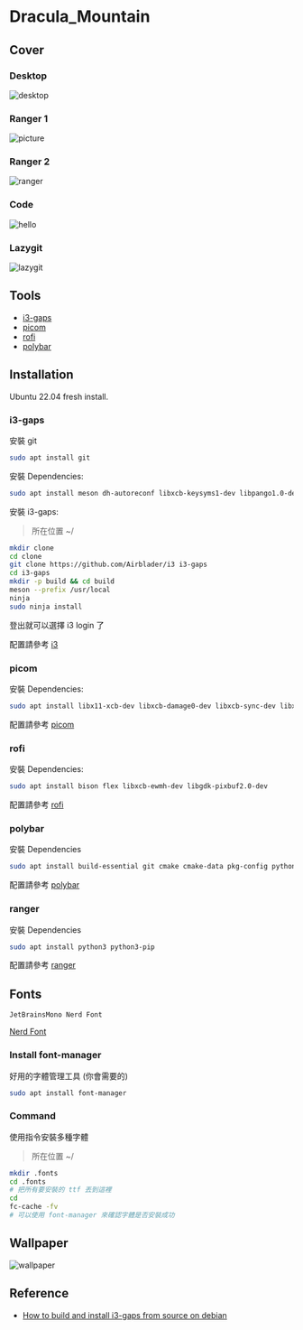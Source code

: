 # Dracula_Mountain

## Cover

### Desktop
![desktop](assets/desktop.png)

### Ranger 1
![picture](assets/picture.png)

### Ranger 2
![ranger](assets/ranger.png)

### Code
![hello](assets/hello.png)

### Lazygit
![lazygit](assets/lazygit.png)

## Tools

* [i3-gaps](https://github.com/Airblader/i3)
* [picom](https://github.com/jonaburg/picom)
* [rofi](https://github.com/davatorium/rofi)
* [polybar](https://github.com/polybar/polybar)

## Installation

Ubuntu 22.04 fresh install.

### i3-gaps

安裝 git

```bash
sudo apt install git
```

安裝 Dependencies: 

```bash
sudo apt install meson dh-autoreconf libxcb-keysyms1-dev libpango1.0-dev libxcb-util0-dev xcb libxcb1-dev libxcb-icccm4-dev libyajl-dev libev-dev libxcb-xkb-dev libxcb-cursor-dev libxkbcommon-dev libxcb-xinerama0-dev libxkbcommon-x11-dev libstartup-notification0-dev libxcb-randr0-dev libxcb-xrm0 libxcb-xrm-dev libxcb-shape0 libxcb-shape0-dev automake libtool xutils-dev autoconf
```

安裝 i3-gaps: 

> 所在位置 ~/
```bash
mkdir clone
cd clone
git clone https://github.com/Airblader/i3 i3-gaps
cd i3-gaps
mkdir -p build && cd build
meson --prefix /usr/local
ninja
sudo ninja install
```

登出就可以選擇 i3 login 了

配置請參考 [i3](config/i3/README.md)

### picom

安裝 Dependencies: 

```bash
sudo apt install libx11-xcb-dev libxcb-damage0-dev libxcb-sync-dev libxcb-composite0-dev libxcb-present-dev uthash-dev libconfig-dev libgl-dev libdbus-1-dev
```

配置請參考 [picom](config/picom/README.md)

### rofi

安裝 Dependencies: 

```bash
sudo apt install bison flex libxcb-ewmh-dev libgdk-pixbuf2.0-dev
```

配置請參考 [rofi](config/rofi/README.md)

### polybar

安裝 Dependencies

```bash
sudo apt install build-essential git cmake cmake-data pkg-config python3-sphinx python3-packaging libuv1-dev libcairo2-dev libxcb1-dev libxcb-util0-dev libxcb-randr0-dev libxcb-composite0-dev python3-xcbgen xcb-proto libxcb-image0-dev libxcb-ewmh-dev libxcb-icccm4-dev libjsoncpp-dev
```

配置請參考 [polybar](config/polybar/README.md)

### ranger

安裝 Dependencies

```bash
sudo apt install python3 python3-pip
```

配置請參考 [ranger](config/ranger/README.md)

## Fonts

`JetBrainsMono Nerd Font`

[Nerd Font](https://www.nerdfonts.com/font-downloads)

### Install font-manager

好用的字體管理工具 (你會需要的)

```bash
sudo apt install font-manager
```

### Command

使用指令安裝多種字體

> 所在位置 ~/
```bash
mkdir .fonts
cd .fonts
# 把所有要安裝的 ttf 丟到這裡
cd
fc-cache -fv
# 可以使用 font-manager 來確認字體是否安裝成功
```

## Wallpaper
![wallpaper](wallpaper/wallpaper.jpg)

## Reference

* [How to build and install i3-gaps from source on debian](https://lottalinuxlinks.com/how-to-build-and-install-i3-gaps-on-debian/)